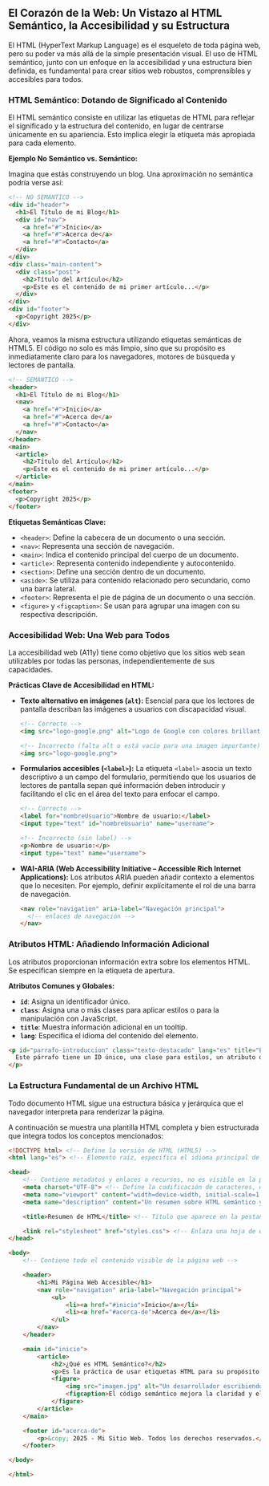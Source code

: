 
## El Corazón de la Web: Un Vistazo al HTML Semántico, la Accesibilidad y su Estructura

El HTML (HyperText Markup Language) es el esqueleto de toda página web, pero su poder va más allá de la simple presentación visual. El uso de HTML semántico, junto con un enfoque en la accesibilidad y una estructura bien definida, es fundamental para crear sitios web robustos, comprensibles y accesibles para todos.

### HTML Semántico: Dotando de Significado al Contenido

El HTML semántico consiste en utilizar las etiquetas de HTML para reflejar el significado y la estructura del contenido, en lugar de centrarse únicamente en su apariencia. Esto implica elegir la etiqueta más apropiada para cada elemento.

**Ejemplo No Semántico vs. Semántico:**

Imagina que estás construyendo un blog. Una aproximación no semántica podría verse así:

```html
<!-- NO SEMÁNTICO -->
<div id="header">
  <h1>El Título de mi Blog</h1>
  <div id="nav">
    <a href="#">Inicio</a>
    <a href="#">Acerca de</a>
    <a href="#">Contacto</a>
  </div>
</div>
<div class="main-content">
  <div class="post">
    <h2>Título del Artículo</h2>
    <p>Este es el contenido de mi primer artículo...</p>
  </div>
</div>
<div id="footer">
  <p>Copyright 2025</p>
</div>
```

Ahora, veamos la misma estructura utilizando etiquetas semánticas de HTML5. El código no solo es más limpio, sino que su propósito es inmediatamente claro para los navegadores, motores de búsqueda y lectores de pantalla.

```html
<!-- SEMÁNTICO -->
<header>
  <h1>El Título de mi Blog</h1>
  <nav>
    <a href="#">Inicio</a>
    <a href="#">Acerca de</a>
    <a href="#">Contacto</a>
  </nav>
</header>
<main>
  <article>
    <h2>Título del Artículo</h2>
    <p>Este es el contenido de mi primer artículo...</p>
  </article>
</main>
<footer>
  <p>Copyright 2025</p>
</footer>
```

**Etiquetas Semánticas Clave:**

*   `<header>`: Define la cabecera de un documento o una sección.
*   `<nav>`: Representa una sección de navegación.
*   `<main>`: Indica el contenido principal del cuerpo de un documento.
*   `<article>`: Representa contenido independiente y autocontenido.
*   `<section>`: Define una sección dentro de un documento.
*   `<aside>`: Se utiliza para contenido relacionado pero secundario, como una barra lateral.
*   `<footer>`: Representa el pie de página de un documento o una sección.
*   `<figure>` y `<figcaption>`: Se usan para agrupar una imagen con su respectiva descripción.

### Accesibilidad Web: Una Web para Todos

La accesibilidad web (A11y) tiene como objetivo que los sitios web sean utilizables por todas las personas, independientemente de sus capacidades.

**Prácticas Clave de Accesibilidad en HTML:**

*   **Texto alternativo en imágenes (`alt`):** Esencial para que los lectores de pantalla describan las imágenes a usuarios con discapacidad visual.

    ```html
    <!-- Correcto -->
    <img src="logo-google.png" alt="Logo de Google con colores brillantes">

    <!-- Incorrecto (falta alt o está vacío para una imagen importante) -->
    <img src="logo-google.png">
    ```

*   **Formularios accesibles (`<label>`):** La etiqueta `<label>` asocia un texto descriptivo a un campo del formulario, permitiendo que los usuarios de lectores de pantalla sepan qué información deben introducir y facilitando el clic en el área del texto para enfocar el campo.

    ```html
    <!-- Correcto -->
    <label for="nombreUsuario">Nombre de usuario:</label>
    <input type="text" id="nombreUsuario" name="username">

    <!-- Incorrecto (sin label) -->
    <p>Nombre de usuario:</p>
    <input type="text" name="username">
    ```

*   **WAI-ARIA (Web Accessibility Initiative – Accessible Rich Internet Applications):** Los atributos ARIA pueden añadir contexto a elementos que lo necesiten. Por ejemplo, definir explícitamente el rol de una barra de navegación.

    ```html
    <nav role="navigation" aria-label="Navegación principal">
      <!-- enlaces de navegación -->
    </nav>
    ```

### Atributos HTML: Añadiendo Información Adicional

Los atributos proporcionan información extra sobre los elementos HTML. Se especifican siempre en la etiqueta de apertura.

**Atributos Comunes y Globales:**

*   **`id`**: Asigna un identificador único.
*   **`class`**: Asigna una o más clases para aplicar estilos o para la manipulación con JavaScript.
*   **`title`**: Muestra información adicional en un tooltip.
*   **`lang`**: Especifica el idioma del contenido del elemento.

```html
<p id="parrafo-introduccion" class="texto-destacado" lang="es" title="Este es un párrafo importante">
  Este párrafo tiene un ID único, una clase para estilos, un atributo de idioma y un título emergente.
</p>
```

### La Estructura Fundamental de un Archivo HTML

Todo documento HTML sigue una estructura básica y jerárquica que el navegador interpreta para renderizar la página.

A continuación se muestra una plantilla HTML completa y bien estructurada que integra todos los conceptos mencionados:

```html
<!DOCTYPE html> <!-- Define la versión de HTML (HTML5) -->
<html lang="es"> <!-- Elemento raíz, especifica el idioma principal de la página -->

<head>
    <!-- Contiene metadatos y enlaces a recursos, no es visible en la página -->
    <meta charset="UTF-8"> <!-- Define la codificación de caracteres, esencial para mostrar acentos y símbolos -->
    <meta name="viewport" content="width=device-width, initial-scale=1.0"> <!-- Asegura que la página se vea bien en dispositivos móviles -->
    <meta name="description" content="Un resumen sobre HTML semántico y accesibilidad."> <!-- Descripción para motores de búsqueda -->

    <title>Resumen de HTML</title> <!-- Título que aparece en la pestaña del navegador -->

    <link rel="stylesheet" href="styles.css"> <!-- Enlaza una hoja de estilos externa (CSS) -->
</head>

<body>
    <!-- Contiene todo el contenido visible de la página web -->

    <header>
        <h1>Mi Página Web Accesible</h1>
        <nav role="navigation" aria-label="Navegación principal">
            <ul>
                <li><a href="#inicio">Inicio</a></li>
                <li><a href="#acerca-de">Acerca de</a></li>
            </ul>
        </nav>
    </header>

    <main id="inicio">
        <article>
            <h2>¿Qué es HTML Semántico?</h2>
            <p>Es la práctica de usar etiquetas HTML para su propósito real...</p>
            <figure>
                <img src="imagen.jpg" alt="Un desarrollador escribiendo código en un portátil.">
                <figcaption>El código semántico mejora la claridad y el mantenimiento.</figcaption>
            </figure>
        </article>
    </main>

    <footer id="acerca-de">
        <p>&copy; 2025 - Mi Sitio Web. Todos los derechos reservados.</p>
    </footer>

</body>

</html>
```
